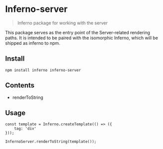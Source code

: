 # Inferno-server
> Inferno package for working with the server

This package serves as the entry point of the Server-related rendering paths. It is intended to be paired with the isomorphic Inferno, which will be shipped as inferno to npm.

## Install

```
npm install inferno inferno-server
```

## Contents

* renderToString

## Usage

```
const template = Inferno.createTemplate(() => ({
	tag: 'div'
}));

InfernoServer.renderToString(template());
```

